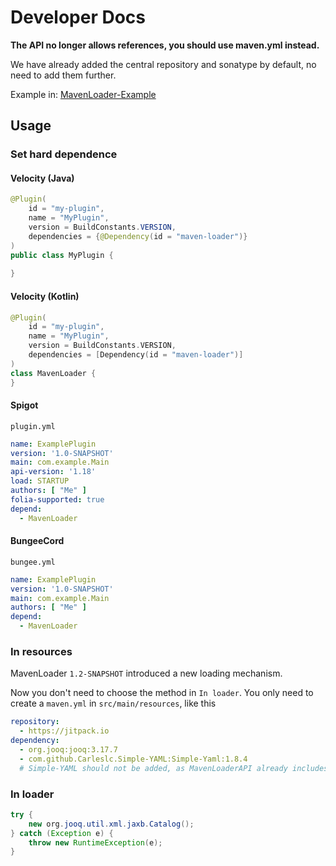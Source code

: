 # Developer Docs

**The API no longer allows references, you should use maven.yml instead.**

We have already added the central repository and sonatype by default, no need to add them further.

Example in: [MavenLoader-Example](https://github.com/LevelTranic/MavenLoader-Example)

## Usage

### Set hard dependence
#### Velocity (Java)
```java
@Plugin(
    id = "my-plugin", 
    name = "MyPlugin", 
    version = BuildConstants.VERSION, 
    dependencies = {@Dependency(id = "maven-loader")}
)
public class MyPlugin {
    
}
```

#### Velocity (Kotlin)
```kotlin
@Plugin(
    id = "my-plugin",
    name = "MyPlugin",
    version = BuildConstants.VERSION,
    dependencies = [Dependency(id = "maven-loader")]
)
class MavenLoader {
}
```

#### Spigot
`plugin.yml`
```yaml
name: ExamplePlugin
version: '1.0-SNAPSHOT'
main: com.example.Main
api-version: '1.18'
load: STARTUP
authors: [ "Me" ]
folia-supported: true
depend:
  - MavenLoader
```

#### BungeeCord
`bungee.yml`
```yaml
name: ExamplePlugin
version: '1.0-SNAPSHOT'
main: com.example.Main
authors: [ "Me" ]
depend:
  - MavenLoader
```


### In resources
MavenLoader `1.2-SNAPSHOT` introduced a new loading mechanism.

Now you don't need to choose the method in `In loader`.
You only need to create a `maven.yml` in `src/main/resources`,
like this

```yaml
repository:
  - https://jitpack.io
dependency:
  - org.jooq:jooq:3.17.7
  - com.github.Carleslc.Simple-YAML:Simple-Yaml:1.8.4
  # Simple-YAML should not be added, as MavenLoaderAPI already includes that dependency since 1.2-SNAPSHOT.
```

### In loader
```java
try {
    new org.jooq.util.xml.jaxb.Catalog();
} catch (Exception e) {
    throw new RuntimeException(e);
}
```